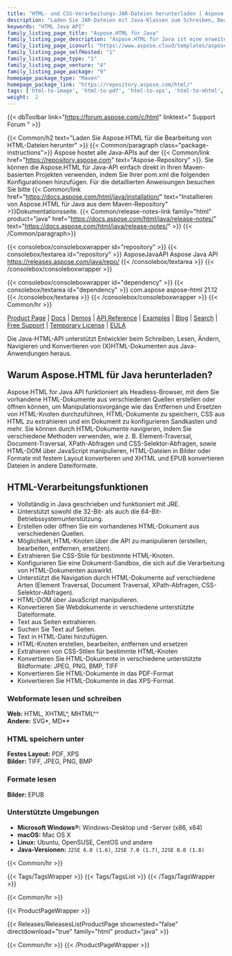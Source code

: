 ```yaml
---
title: "HTML- und CSS-Verarbeitungs-JAR-Dateien herunterladen | Aspose.HTML-API"
description: "Laden Sie JAR-Dateien mit Java-Klassen zum Schreiben, Bearbeiten, Analysieren, Lesen, Übersetzen und Konvertieren von (X)HTML-, MHTML- und EPUB-Formaten herunter. Manipulieren Sie DOM über JavaScript und API."
keywords: "HTML Java API"
family_listing_page_title: "Aspose.HTML für Java"
family_listing_page_description: "Aspose.HTML für Java ist eine erweiterte HTML-Manipulations-API, die entwickelt wurde, um eine Vielzahl von HTML-Manipulationsaufgaben direkt in den Java-Anwendungen auszuführen."
family_listing_page_iconurl: "https://www.aspose.cloud/templates/aspose/App_Themes/V3/images/html/272x272/aspose_html-for-java.png"
family_listing_page_selfHosted: "1"
family_listing_page_type: "1"
family_listing_page_venture: "4"
family_listing_page_package: "9"
homepage_package_type: "Maven"
homepage_package_link: "https://repository.aspose.com/html/"
tags: ['html-to-image', 'html-to-pdf', 'html-to-xps', 'html-to-mhtml', 'html-to-markdown', 'svg-to-image', 'svg-to-pdf', 'svg-to-xps', 'epub-to-image', 'epub-to-pdf', 'epub-to-xps', 'mhtml-to-image', 'mhtml-to-pdf', 'mhtml-to-xps', 'markdown-to-html']
weight:  2
---
```


{{< dbToolbar link="https://forum.aspose.com/c/html" linktext=" Support Forum " >}}

{{< Common/h2 text="Laden Sie Aspose.HTML für die Bearbeitung von HTML-Dateien herunter"  >}}
{{< Common/paragraph class="package-instructions">}}
Aspose hostet alle Java-APIs auf der
{{< Common/link href="https://repository.aspose.com" text="Aspose-Repository"  >}}. Sie können die Aspose.HTML für Java-API einfach direkt in Ihren Maven-basierten Projekten verwenden, indem Sie Ihrer pom.xml die folgenden Konfigurationen hinzufügen. Für die detaillierten Anweisungen besuchen Sie bitte
{{< Common/link href="https://docs.aspose.com/html/java/installation/" text="Installieren von Aspose.HTML für Java aus dem Maven-Repository"  >}}Dokumentationsseite.
{{< Common/release-notes-link family="html" product="java" href="https://docs.aspose.com/html/java/release-notes/" text="https://docs.aspose.com/html/java/release-notes/"  >}}
{{< /Common/paragraph>}}

{{< consolebox/consoleboxwrapper id="repository" >}}
   {{< consolebox/textarea id="repository" >}}
      <repository>
      <id>AsposeJavaAPI</id>
      <name>Aspose Java API</name>
      <url>https://releases.aspose.com/java/repo/</url>
      </repository>
   {{< /consolebox/textarea >}}
{{< /consolebox/consoleboxwrapper >}}

{{< consolebox/consoleboxwrapper id="dependency" >}}
   {{< consolebox/textarea id="dependency" >}}
      <dependency>
      <groupId>com.aspose</groupId>
      <artifactId>aspose-html</artifactId>
      <version>21.12</version>
      </dependency>
   {{< /consolebox/textarea >}}
{{< /consolebox/consoleboxwrapper >}}
{{< Common/hr >}}

[Product Page](https://products.aspose.com/html/java) | [Docs](https://docs.aspose.com/html/java/) | [Demos](https://products.aspose.app/html/family) | [API Reference](https://reference.aspose.com/html/java) | [Examples](https://github.com/aspose-html/Aspose.Html-for-Java) | [Blog](https://blog.aspose.com/category/html/) | [Search](https://search.aspose.com/) | [Free Support](https://forum.aspose.com/c/html) | [Temporary License](https://purchase.aspose.com/temporary-license) | [EULA](https://about.aspose.com/legal/eula/)

Die Java-HTML-API unterstützt Entwickler beim Schreiben, Lesen, Ändern, Navigieren und Konvertieren von (X)HTML-Dokumenten aus Java-Anwendungen heraus.

## Warum Aspose.HTML für Java herunterladen?

Aspose.HTML for Java API funktioniert als Headless-Browser, mit dem Sie vorhandene HTML-Dokumente aus verschiedenen Quellen erstellen oder öffnen können, um Manipulationsvorgänge wie das Entfernen und Ersetzen von HTML-Knoten durchzuführen, HTML-Dokumente zu speichern, CSS aus HTML zu extrahieren und ein Dokument zu konfigurieren Sandkasten und mehr. Sie können durch HTML-Dokumente navigieren, indem Sie verschiedene Methoden verwenden, wie z. B. Element-Traversal, Document-Traversal, XPath-Abfragen und CSS-Selektor-Abfragen, sowie HTML-DOM über JavaScript manipulieren, HTML-Dateien in Bilder oder Formate mit festem Layout konvertieren und XHTML und EPUB konvertieren Dateien in andere Dateiformate.

## HTML-Verarbeitungsfunktionen

- Vollständig in Java geschrieben und funktioniert mit JRE.
- Unterstützt sowohl die 32-Bit- als auch die 64-Bit-Betriebssystemunterstützung.
- Erstellen oder öffnen Sie ein vorhandenes HTML-Dokument aus verschiedenen Quellen.
- Möglichkeit, HTML-Knoten über die API zu manipulieren (erstellen, bearbeiten, entfernen, ersetzen).
- Extrahieren Sie CSS-Stile für bestimmte HTML-Knoten.
- Konfigurieren Sie eine Dokument-Sandbox, die sich auf die Verarbeitung von HTML-Dokumenten auswirkt.
- Unterstützt die Navigation durch HTML-Dokumente auf verschiedene Arten (Element Traversal, Document Traversal, XPath-Abfragen, CSS-Selektor-Abfragen).
- HTML-DOM über JavaScript manipulieren.
- Konvertieren Sie Webdokumente in verschiedene unterstützte Dateiformate.
- Text aus Seiten extrahieren.
- Suchen Sie Text auf Seiten.
- Text in HTML-Datei hinzufügen.
- HTML-Knoten erstellen, bearbeiten, entfernen und ersetzen
- Extrahieren von CSS-Stilen für bestimmte HTML-Knoten
- Konvertieren Sie HTML-Dokumente in verschiedene unterstützte Bildformate: JPEG, PNG, BMP, TIFF
- Konvertieren Sie HTML-Dokumente in das PDF-Format
- Konvertieren Sie HTML-Dokumente in das XPS-Format.

### Webformate lesen und schreiben

**Web:** HTML, XHTML^, MHTML^^\
**Andere:** SVG*, MD**

### HTML speichern unter

**Festes Layout:** PDF, XPS\
**Bilder:** TIFF, JPEG, PNG, BMP

### Formate lesen

**Bilder:** EPUB

### Unterstützte Umgebungen

- **Microsoft Windows®:** Windows-Desktop und -Server (x86, x64)
- **macOS:** Mac OS X
- **Linux:** Ubuntu, OpenSUSE, CentOS und andere
- **Java-Versionen:** `J2SE 6.0 (1.6)`, `J2SE 7.0 (1.7)`, `J2SE 8.0 (1.8)`

{{< Common/hr >}}

{{< Tags/TagsWrapper >}}
 {{< Tags/TagsList >}}
{{< /Tags/TagsWrapper >}}

{{< Common/hr >}}

{{< ProductPageWrapper >}}
<!-- ReleasesListProductPage-->
   {{< Releases/ReleasesListProductPage shownested="false"  directdownload="true" family="html" product="java" >}}
<!-- /ReleasesListProductPage-->
{{< Common/hr >}}
{{< /ProductPageWrapper >}}

